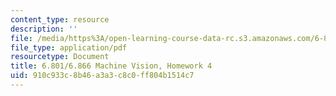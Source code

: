```yaml
---
content_type: resource
description: ''
file: /media/https%3A/open-learning-course-data-rc.s3.amazonaws.com/6-801-machine-vision-fall-2020/910c933c8b46a3a3c8c0ff804b1514c7_MIT6_801F20_hw4.pdf
file_type: application/pdf
resourcetype: Document
title: 6.801/6.866 Machine Vision, Homework 4
uid: 910c933c-8b46-a3a3-c8c0-ff804b1514c7
---
```

